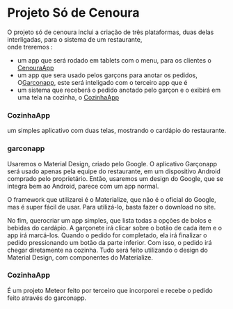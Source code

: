 <h1>Projeto Só de Cenoura</h1>

O projeto só de cenoura inclui a criação de três plataformas, duas delas interligadas, para o sistema de um restaurante,<br>
onde treremos :
- um app que será rodado em tablets com o menu, para os clientes o <a href="#cenouraapp">CenouraApp</a>
- um app que sera usado pelos garçons para anotar os pedidos, O<a href="#garconapp">Garconapp</a>, este será inteligado com o terceiro app que é
- um sistema que receberá o pedido anotado pelo garçon e o exibirá em uma tela na cozinha, o <a href="#cozinhaapp">CozinhaApp</a>



<h3 id="cenouraapp">CozinhaApp</h3>

um simples aplicativo com duas telas, mostrando o cardápio do restaurante.

<h3 id="garconapp">garconapp</h3>

Usaremos o Material Design, criado pelo Google. O aplicativo Garçonapp será usado apenas pela equipe do restaurante, em um dispositivo Android comprado pelo proprietário. Então, usaremos um design do Google, que se integra bem ao Android, parece com um app normal.<br>

O framework que utilizarei é o Materialize, que não é o oficial do Google, mas é super fácil de usar. Para utilizá-lo, basta fazer o download no site. <br>

No fim, querocriar um app simples, que lista todas a opções de bolos e bebidas do cardápio. A garçonete irá clicar sobre o botão de cada item e o app irá marcá-los. Quando o pedido for completado, ela irá finalizar o pedido pressionando um botão da parte inferior. Com isso, o pedido irá chegar diretamente na cozinha. Tudo será feito utilizando o design do Material Design, com componentes do Materialize.



<h3 id="cozinhaapp">CozinhaApp</h3>

É um projeto Meteor feito por terceiro que incorporei e recebe o pedido feito através do garconapp.
